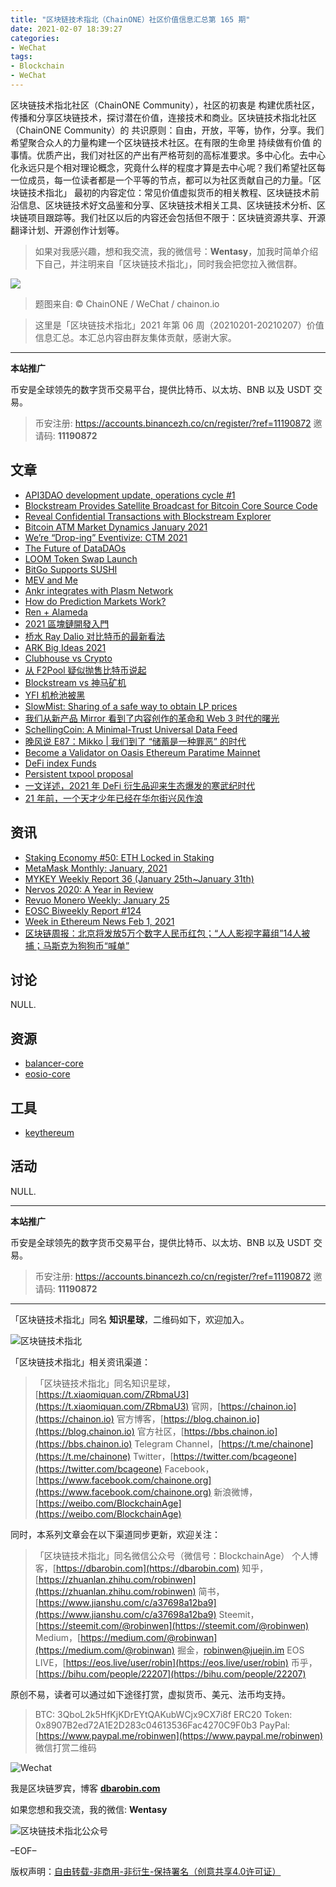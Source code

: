```yaml
---
title: "区块链技术指北（ChainONE）社区价值信息汇总第 165 期"
date: 2021-02-07 18:39:27
categories:
- WeChat
tags:
- Blockchain
- WeChat
---
```

区块链技术指北社区（ChainONE Community），社区的初衷是 构建优质社区，传播和分享区块链技术，探讨潜在价值，连接技术和商业。区块链技术指北社区（ChainONE Community）的 共识原则：自由，开放，平等，协作，分享。我们希望聚合众人的力量构建一个区块链技术社区。在有限的生命里 持续做有价值 的事情。优质产出，我们对社区的产出有严格苛刻的高标准要求。多中心化。去中心化永远只是个相对理论概念，究竟什么样的程度才算是去中心呢？我们希望社区每一位成员，每一位读者都是一个平等的节点，都可以为社区贡献自己的力量。「区块链技术指北」 最初的内容定位：常见价值虚拟货币的相关教程、区块链技术前沿信息、区块链技术好文品鉴和分享、区块链技术相关工具、区块链技术分析、区块链项目跟踪等。我们社区以后的内容还会包括但不限于：区块链资源共享、开源翻译计划、开源创作计划等。
<!-- more -->

> 如果对我感兴趣，想和我交流，我的微信号：**Wentasy**，加我时简单介绍下自己，并注明来自「区块链技术指北」，同时我会把您拉入微信群。

![](https://cdn.dbarobin.com/EFxCQjC.png)

> 题图来自: © ChainONE / WeChat / chainon.io

> 这里是「区块链技术指北」2021 年第 06 周（20210201-20210207）价值信息汇总。本汇总内容由群友集体贡献，感谢大家。

***

**本站推广**

币安是全球领先的数字货币交易平台，提供比特币、以太坊、BNB 以及 USDT 交易。

> 币安注册: https://accounts.binancezh.co/cn/register/?ref=11190872
> 邀请码: **11190872**

## 文章

* [API3DAO development update, operations cycle #1](https://bbs.chainon.io/d/7216)
* [Blockstream Provides Satellite Broadcast for Bitcoin Core Source Code](https://bbs.chainon.io/d/7217)
* [Reveal Confidential Transactions with Blockstream Explorer](https://bbs.chainon.io/d/7218)
* [Bitcoin ATM Market Dynamics January 2021](https://bbs.chainon.io/d/7219)
* [We’re “Drop-ing” Eventivize: CTM 2021](https://bbs.chainon.io/d/7221)
* [The Future of DataDAOs](https://bbs.chainon.io/d/7222)
* [LOOM Token Swap Launch](https://bbs.chainon.io/d/7223)
* [BitGo Supports SUSHI](https://bbs.chainon.io/d/7227)
* [MEV and Me](https://bbs.chainon.io/d/7228)
* [Ankr integrates with Plasm Network](https://bbs.chainon.io/d/7230)
* [How do Prediction Markets Work?](https://bbs.chainon.io/d/7232)
* [Ren + Alameda](https://bbs.chainon.io/d/7233)
* [2021 區塊鏈開發入門](https://bbs.chainon.io/d/7234)
* [桥水 Ray Dalio 对比特币的最新看法](https://bbs.chainon.io/d/7236)
* [ARK Big Ideas 2021](https://bbs.chainon.io/d/7237)
* [Clubhouse vs Crypto](https://bbs.chainon.io/d/7238)
* [从 F2Pool 疑似抛售比特币说起](https://bbs.chainon.io/d/7239)
* [Blockstream vs 神马矿机](https://bbs.chainon.io/d/7240)
* [YFI 机枪池被黑](https://bbs.chainon.io/d/7241)
* [SlowMist: Sharing of a safe way to obtain LP prices](https://bbs.chainon.io/d/7242)
* [我们从新产品 Mirror 看到了内容创作的革命和 Web 3 时代的曙光](https://bbs.chainon.io/d/7250)
* [SchellingCoin: A Minimal-Trust Universal Data Feed](https://bbs.chainon.io/d/7251)
* [晚风说 E87：Mikko | 我们到了 “储蓄是一种罪恶” 的时代](https://bbs.chainon.io/d/7252)
* [Become a Validator on Oasis Ethereum Paratime Mainnet](https://bbs.chainon.io/d/7253)
* [DeFi index Funds](https://bbs.chainon.io/d/7254)
* [Persistent txpool proposal](https://bbs.chainon.io/d/7255)
* [一文详述，2021 年 DeFi 衍生品迎来生态爆发的寒武纪时代](https://bbs.chainon.io/d/7256)
* [21 年前，一个天才少年已经在华尔街兴风作浪](https://bbs.chainon.io/d/7257)

## 资讯

* [Staking Economy #50: ETH Locked in Staking](https://bbs.chainon.io/d/7220)
* [MetaMask Monthly: January, 2021](https://bbs.chainon.io/d/7224)
* [MYKEY Weekly Report 36 (January 25th~January 31th)](https://bbs.chainon.io/d/7225)
* [Nervos 2020: A Year in Review](https://bbs.chainon.io/d/7226)
* [Revuo Monero Weekly: January 25](https://bbs.chainon.io/d/7229)
* [EOSC Biweekly Report #124](https://bbs.chainon.io/d/7231)
* [Week in Ethereum News Feb 1, 2021](https://bbs.chainon.io/d/7235)
* [区块链周报：北京将发放5万个数字人民币红包；“人人影视字幕组”14人被捕；马斯克为狗狗币“喊单”](https://bbs.chainon.io/d/7243)

## 讨论

NULL.

## 资源

* [balancer-core](https://bbs.chainon.io/d/7186)
* [eosio-core](https://bbs.chainon.io/d/7188)

## 工具

* [keythereum](https://bbs.chainon.io/d/7187)

## 活动

NULL.

***

**本站推广**

币安是全球领先的数字货币交易平台，提供比特币、以太坊、BNB 以及 USDT 交易。

> 币安注册: https://accounts.binancezh.co/cn/register/?ref=11190872
> 邀请码: **11190872**

***

「区块链技术指北」同名 **知识星球**，二维码如下，欢迎加入。

![区块链技术指北](https://cdn.dbarobin.com/3YzonTR.png)

「区块链技术指北」相关资讯渠道：

> 「区块链技术指北」同名知识星球，[https://t.xiaomiquan.com/ZRbmaU3](https://t.xiaomiquan.com/ZRbmaU3)
> 官网，[https://chainon.io](https://chainon.io)
> 官方博客，[https://blog.chainon.io](https://blog.chainon.io)
> 官方社区，[https://bbs.chainon.io](https://bbs.chainon.io)
> Telegram Channel，[https://t.me/chainone](https://t.me/chainone)
> Twitter，[https://twitter.com/bcageone](https://twitter.com/bcageone)
> Facebook，[https://www.facebook.com/chainone.org](https://www.facebook.com/chainone.org)
> 新浪微博，[https://weibo.com/BlockchainAge](https://weibo.com/BlockchainAge)

同时，本系列文章会在以下渠道同步更新，欢迎关注：

> 「区块链技术指北」同名微信公众号（微信号：BlockchainAge）
> 个人博客，[https://dbarobin.com](https://dbarobin.com)
> 知乎，[https://zhuanlan.zhihu.com/robinwen](https://zhuanlan.zhihu.com/robinwen)
> 简书，[https://www.jianshu.com/c/a37698a12ba9](https://www.jianshu.com/c/a37698a12ba9)
> Steemit，[https://steemit.com/@robinwen](https://steemit.com/@robinwen)
> Medium，[https://medium.com/@robinwan](https://medium.com/@robinwan)
> 掘金，[robinwen@juejin.im](https://juejin.im/user/5673ccae60b2260ee435f89a/posts)
> EOS LIVE，[https://eos.live/user/robin](https://eos.live/user/robin)
> 币乎，[https://bihu.com/people/22207](https://bihu.com/people/22207)

原创不易，读者可以通过如下途径打赏，虚拟货币、美元、法币均支持。

> BTC: 3QboL2k5HfKjKDrEYtQAKubWCjx9CX7i8f
> ERC20 Token: 0x8907B2ed72A1E2D283c04613536Fac4270C9F0b3
> PayPal: [https://www.paypal.me/robinwen](https://www.paypal.me/robinwen)
> 微信打赏二维码

![Wechat](https://cdn.dbarobin.com/SzoNl5b.jpg)

我是区块链罗宾，博客 **[dbarobin.com](https://dbarobin.com/)**

如果您想和我交流，我的微信: **Wentasy**

![区块链技术指北公众号](https://cdn.dbarobin.com/w0wignb.png)

–EOF–

版权声明：[自由转载-非商用-非衍生-保持署名（创意共享4.0许可证）](http://creativecommons.org/licenses/by-nc-nd/4.0/deed.zh)